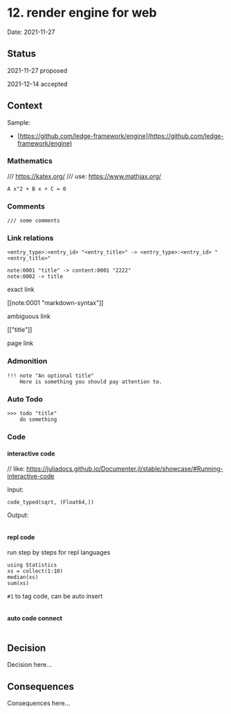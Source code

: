 # 12. render engine for web

Date: 2021-11-27

## Status

2021-11-27 proposed

2021-12-14 accepted

## Context

Sample:

 - [https://github.com/ledge-framework/engine](https://github.com/ledge-framework/engine)


### Mathematics

/// https://katex.org/
/// use: https://www.mathjax.org/

``A x^2 + B x + C = 0``

### Comments

```
/// some comments

```

### Link relations

```
<entry_type>:<entry_id> "<entry_title>" -> <entry_type>:<entry_id> "<entry_title>" 
```

```
note:0001 "title" -> content:0001 "2222" 
note:0002 -> title
```

exact link

[[note:0001 "markdown-syntax"]]

ambiguous link

[["title"]]

page link

### Admonition

```
!!! note "An optional title"
    Here is something you should pay attention to.
```

### Auto Todo

```
>>> todo "title"
    do something
```

### Code


#### interactive code

// like: https://juliadocs.github.io/Documenter.jl/stable/showcase/#Running-interactive-code 

Input:

```@example("java")
code_typed(sqrt, (Float64,))
```

Output:

```

```

#### repl code

run step by steps for repl languages

```@repl("repl") #1
using Statistics
xs = collect(1:10)
median(xs)
sum(xs)
```

`#1` to tag code, can be auto insert

```@repl_block("javascript")

```

#### auto code connect

```@connect

```

## Decision

Decision here...

## Consequences

Consequences here...
